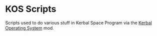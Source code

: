 # KOS Scripts

Scripts used to do various stuff in Kerbal Space Program via the [Kerbal Operating System](https://ksp-kos.github.io/KOS/) mod.


